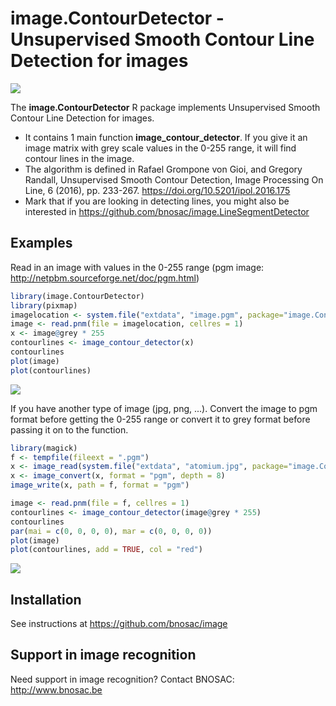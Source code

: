 # image.ContourDetector - Unsupervised Smooth Contour Line Detection for images

![](https://github.com/bnosac/image.ContourDetector/blob/master/inst/extdata/logo-cld.png?raw=true)

The  **image.ContourDetector** R package implements Unsupervised Smooth Contour Line Detection for images. 

- It contains 1 main function **image_contour_detector**. If you give it an image matrix with grey scale values in the 0-255 range, it will find contour lines in the image.
- The algorithm is defined in Rafael Grompone von Gioi, and Gregory Randall, Unsupervised Smooth Contour Detection, Image Processing On Line, 6 (2016), pp. 233-267. https://doi.org/10.5201/ipol.2016.175
- Mark that if you are looking in detecting lines, you might also be interested in https://github.com/bnosac/image.LineSegmentDetector


## Examples

Read in an image with values in the 0-255 range (pgm image: http://netpbm.sourceforge.net/doc/pgm.html)

```r
library(image.ContourDetector)
library(pixmap)
imagelocation <- system.file("extdata", "image.pgm", package="image.ContourDetector")
image <- read.pnm(file = imagelocation, cellres = 1)
x <- image@grey * 255
contourlines <- image_contour_detector(x)
contourlines
plot(image)
plot(contourlines)
```
![](https://github.com/bnosac/image.ContourDetector/blob/master/inst/extdata/cld-result.png?raw=true)

If you have another type of image (jpg, png, ...). Convert the image to pgm format before getting the 0-255 range or convert it to grey format before passing it on to the function.

```r
library(magick)
f <- tempfile(fileext = ".pgm")
x <- image_read(system.file("extdata", "atomium.jpg", package="image.ContourDetector"))
x <- image_convert(x, format = "pgm", depth = 8)
image_write(x, path = f, format = "pgm")

image <- read.pnm(file = f, cellres = 1)
contourlines <- image_contour_detector(image@grey * 255)
contourlines
par(mai = c(0, 0, 0, 0), mar = c(0, 0, 0, 0))
plot(image)
plot(contourlines, add = TRUE, col = "red")
```

![](https://github.com/bnosac/image.ContourDetector/blob/master/inst/extdata/cld-result2.png?raw=true)


## Installation

See instructions at https://github.com/bnosac/image

## Support in image recognition

Need support in image recognition?
Contact BNOSAC: http://www.bnosac.be

